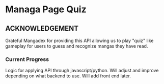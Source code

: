 # Managa Page Quiz

## ACKNOWLEDGEMENT

Grateful Mangadex for providing this API allowing us to play "quiz" like gameplay for users to guess and recognize mangas they have read.


### Current Progress

Logic for applying API through javascript/python. Will adjust and improve depending on what backend to use. Will add front end later.